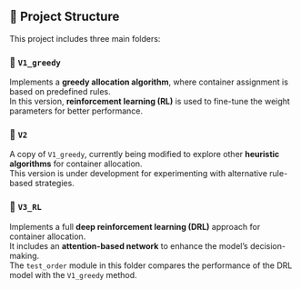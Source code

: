 ## 📁 Project Structure

This project includes three main folders:

### 🔹 `V1_greedy`
Implements a **greedy allocation algorithm**, where container assignment is based on predefined rules.  
In this version, **reinforcement learning (RL)** is used to fine-tune the weight parameters for better performance.

### 🔹 `V2`
A copy of `V1_greedy`, currently being modified to explore other **heuristic algorithms** for container allocation.  
This version is under development for experimenting with alternative rule-based strategies.

### 🔹 `V3_RL`
Implements a full **deep reinforcement learning (DRL)** approach for container allocation.  
It includes an **attention-based network** to enhance the model’s decision-making.  
The `test_order` module in this folder compares the performance of the DRL model with the `V1_greedy` method.
